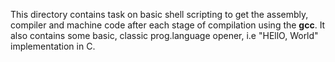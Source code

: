 This directory contains task on basic shell scripting to get the assembly, compiler and machine code
after each stage of compilation using the **gcc**. It also contains some basic, classic prog.language opener, i.e "HEllO, World" implementation in C.
